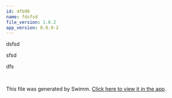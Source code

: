 ```yaml
---
id: 4fb98
name: fdsfsd
file_version: 1.0.2
app_version: 0.8.9-2
---
```


dsfsd

sfsd

dfs

<br/>

This file was generated by Swimm. [Click here to view it in the app](https://swimm-web-app.web.app/repos/Z2l0aHViJTNBJTNBdGVzdGFwMTklM0ElM0Fyb3RlbWJhcjM=/docs/4fb98).